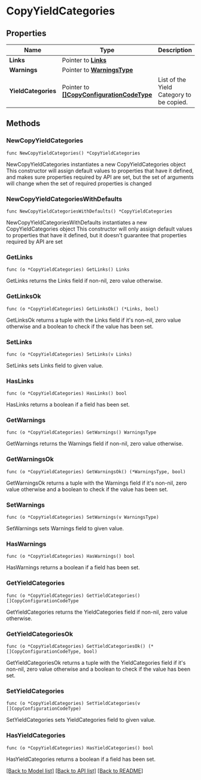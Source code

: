 # CopyYieldCategories

## Properties

Name | Type | Description | Notes
------------ | ------------- | ------------- | -------------
**Links** | Pointer to [**Links**](Links.md) |  | [optional] 
**Warnings** | Pointer to [**WarningsType**](WarningsType.md) |  | [optional] 
**YieldCategories** | Pointer to [**[]CopyConfigurationCodeType**](CopyConfigurationCodeType.md) | List of the Yield Category to be copied. | [optional] 

## Methods

### NewCopyYieldCategories

`func NewCopyYieldCategories() *CopyYieldCategories`

NewCopyYieldCategories instantiates a new CopyYieldCategories object
This constructor will assign default values to properties that have it defined,
and makes sure properties required by API are set, but the set of arguments
will change when the set of required properties is changed

### NewCopyYieldCategoriesWithDefaults

`func NewCopyYieldCategoriesWithDefaults() *CopyYieldCategories`

NewCopyYieldCategoriesWithDefaults instantiates a new CopyYieldCategories object
This constructor will only assign default values to properties that have it defined,
but it doesn't guarantee that properties required by API are set

### GetLinks

`func (o *CopyYieldCategories) GetLinks() Links`

GetLinks returns the Links field if non-nil, zero value otherwise.

### GetLinksOk

`func (o *CopyYieldCategories) GetLinksOk() (*Links, bool)`

GetLinksOk returns a tuple with the Links field if it's non-nil, zero value otherwise
and a boolean to check if the value has been set.

### SetLinks

`func (o *CopyYieldCategories) SetLinks(v Links)`

SetLinks sets Links field to given value.

### HasLinks

`func (o *CopyYieldCategories) HasLinks() bool`

HasLinks returns a boolean if a field has been set.

### GetWarnings

`func (o *CopyYieldCategories) GetWarnings() WarningsType`

GetWarnings returns the Warnings field if non-nil, zero value otherwise.

### GetWarningsOk

`func (o *CopyYieldCategories) GetWarningsOk() (*WarningsType, bool)`

GetWarningsOk returns a tuple with the Warnings field if it's non-nil, zero value otherwise
and a boolean to check if the value has been set.

### SetWarnings

`func (o *CopyYieldCategories) SetWarnings(v WarningsType)`

SetWarnings sets Warnings field to given value.

### HasWarnings

`func (o *CopyYieldCategories) HasWarnings() bool`

HasWarnings returns a boolean if a field has been set.

### GetYieldCategories

`func (o *CopyYieldCategories) GetYieldCategories() []CopyConfigurationCodeType`

GetYieldCategories returns the YieldCategories field if non-nil, zero value otherwise.

### GetYieldCategoriesOk

`func (o *CopyYieldCategories) GetYieldCategoriesOk() (*[]CopyConfigurationCodeType, bool)`

GetYieldCategoriesOk returns a tuple with the YieldCategories field if it's non-nil, zero value otherwise
and a boolean to check if the value has been set.

### SetYieldCategories

`func (o *CopyYieldCategories) SetYieldCategories(v []CopyConfigurationCodeType)`

SetYieldCategories sets YieldCategories field to given value.

### HasYieldCategories

`func (o *CopyYieldCategories) HasYieldCategories() bool`

HasYieldCategories returns a boolean if a field has been set.


[[Back to Model list]](../README.md#documentation-for-models) [[Back to API list]](../README.md#documentation-for-api-endpoints) [[Back to README]](../README.md)



